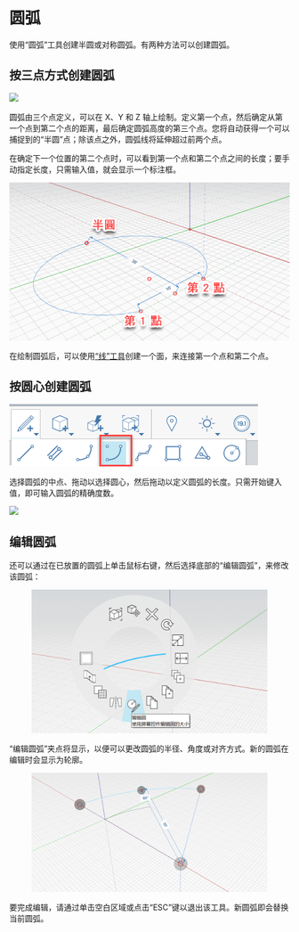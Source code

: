 # 圆弧 

使用“圆弧”工具创建半圆或对称圆弧。有两种方法可以创建圆弧。

## 按三点方式创建圆弧

![](../.gitbook/assets/arc\_three\_pts.png)

圆弧由三个点定义，可以在 X、Y 和 Z 轴上绘制。定义第一个点，然后确定从第一个点到第二个点的距离，最后确定圆弧高度的第三个点。您将自动获得一个可以捕捉到的“半圆”点；除该点之外，圆弧线将延伸超过前两个点。

在确定下一个位置的第二个点时，可以看到第一个点和第二个点之间的长度；要手动指定长度，只需输入值，就会显示一个标注框。

![](../.gitbook/assets/arc-by-three-pts.png)

在绘制圆弧后，可以使用[“线”工具](line-tool.md)创建一个面，来连接第一个点和第二个点。

## 按圆心创建圆弧

![](<../.gitbook/assets/arc-by-center (1).png>)

选择圆弧的中点、拖动以选择圆心，然后拖动以定义圆弧的长度。只需开始键入值，即可输入圆弧的精确度数。

![](../.gitbook/assets/arc\_circle\_demo.gif)

## 编辑圆弧

还可以通过在已放置的圆弧上单击鼠标右键，然后选择底部的“编辑圆弧”，来修改该圆弧：

<figure><img src="../.gitbook/assets/image (12).png" alt=""><figcaption></figcaption></figure>

“编辑圆弧”夹点将显示，以便可以更改圆弧的半径、角度或对齐方式。新的圆弧在编辑时会显示为轮廓。

<figure><img src="../.gitbook/assets/image (11).png" alt=""><figcaption></figcaption></figure>

要完成编辑，请通过单击空白区域或点击“ESC”键以退出该工具。新圆弧即会替换当前圆弧。
